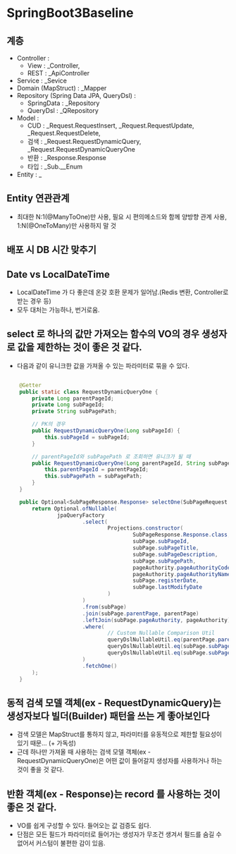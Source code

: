 # SpringBoot3Baseline

## 계층
- Controller :
    - View : _Controller,
    - REST : _ApiController
- Service : _Sevice
- Domain (MapStruct) : _Mapper
- Repository (Spring Data JPA, QueryDsl) :
    - SpringData : _Repository
    - QueryDsl : _QRepository
- Model :
    - CUD : _Request.RequestInsert, _Request.RequestUpdate, _Request.RequestDelete,
    - 검색 : _Request.RequestDynamicQuery, _Request.RequestDynamicQueryOne
    - 반환 : _Response.Response
    - 타입 : _Sub.__Enum
- Entity : _

## Entity 연관관계
- 최대한 N:1(@ManyToOne)만 사용, 필요 시 편의메소드와 함께 양방향 관계 사용, 1:N(@OneToMany)만 사용하지 말 것


## 배포 시 DB 시간 맞추기

## Date vs LocalDateTime
- LocalDateTime 가 다 좋은데 온갖 호환 문제가 일어남.(Redis 변환, Controller로 받는 경우 등)
- 모두 대처는 가능하나, 번거로움.

## select 로 하나의 값만 가져오는 함수의 VO의 경우 생성자로 값을 제한하는 것이 좋은 것 같다.
- 다음과 같이 유니크한 값을 가져올 수 있는 파라미터로 묶을 수 있다.
```java

    @Getter
    public static class RequestDynamicQueryOne {
        private Long parentPageId;
        private Long subPageId;
        private String subPagePath;

        // PK의 경우
        public RequestDynamicQueryOne(Long subPageId) {
            this.subPageId = subPageId;
        }

        // parentPageId와 subPagePath 로 조회하면 유니크가 될 때
        public RequestDynamicQueryOne(Long parentPageId, String subPagePath) {
            this.parentPageId = parentPageId;
            this.subPagePath = subPagePath;
        }
    }

```
```java
    public Optional<SubPageResponse.Response> selectOne(SubPageRequest.RequestDynamicQueryOne requestDynamicQueryOne){
        return Optional.ofNullable(
                jpaQueryFactory
                        .select(
                                Projections.constructor(
                                        SubPageResponse.Response.class,
                                        subPage.subPageId,
                                        subPage.subPageTitle,
                                        subPage.subPageDescription,
                                        subPage.subPagePath,
                                        pageAuthority.pageAuthorityCode.coalesce(""),
                                        pageAuthority.pageAuthorityName.coalesce(""),
                                        subPage.registerDate,
                                        subPage.lastModifyDate
                                )
                        )
                        .from(subPage)
                        .join(subPage.parentPage, parentPage)
                        .leftJoin(subPage.pageAuthority, pageAuthority)
                        .where(
                                // Custom Nullable Comparison Util
                                queryDslNullableUtil.eq(parentPage.parentPageId, requestDynamicQueryOne.getParentPageId()),
                                queryDslNullableUtil.eq(subPage.subPageId, requestDynamicQueryOne.getSubPageId()),
                                queryDslNullableUtil.eq(subPage.subPagePath, requestDynamicQueryOne.getSubPagePath())
                        )
                        .fetchOne()
        );
    }
```

## 동적 검색 모델 객체(ex - RequestDynamicQuery)는 생성자보다 빌더(Builder) 패턴을 쓰는 게 좋아보인다
- 검색 모델은 MapStruct를 통하지 않고, 파라미터를 유동적으로 제한할 필요성이 있기 때문... (+ 가독성)
- 근데 하나만 가져올 때 사용하는 검색 모델 객체(ex - RequestDynamicQueryOne)은 어떤 값이 들어갈지 생성자를 사용하거나 하는 것이 좋을 것 같다.

## 반환 객체(ex - Response)는 record 를 사용하는 것이 좋은 것 같다.
- VO를 쉽게 구성할 수 있다. 들어오는 값 검증도 쉽다.
- 단점은 모든 필드가 파라미터로 들어가는 생성자가 무조건 생겨서 필드를 숨길 수 없어서 커스텀이 불편한 감이 있음.